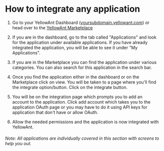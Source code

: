 # How to integrate any application

1. Go to your YellowAnt Dashboard \([yoursubdomain.yellowant.com](/yoursubdomain.yellowant.com)\) or head over to the [YellowAnt Marketplace](https://www.yellowant.com/marketplace)

1. If you are in the dashboard, go to the tab called "Applications" and look for the application under available applications. If you have already integrated the application, you will be able to see it under "My Applications".

2. If you are in the Marketplace you can find the application under various categories. You can also search for this application in the search bar.

3. Once you find the application either in the dashboard or on the Marketplace click on view. You will be taken to a page where you'll find the integrate option/button. Click on the integrate button.

4. You will be on the integration page which prompts you to add an account to the application. Click add account which takes you to the application OAuth page or you may have to do it using API keys for application that don't have or allow OAuth.

5. Allow the needed permissions and the application is now integrated with YellowAnt.

###### Note: All applications are individually covered in this section with screens to help you out.





